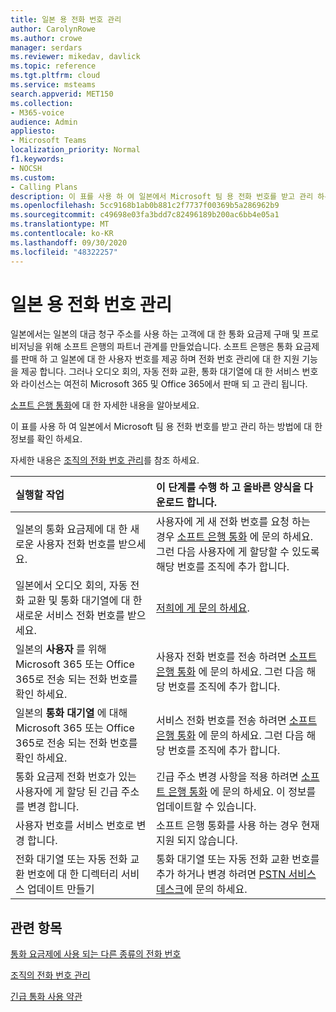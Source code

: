 ```yaml
---
title: 일본 용 전화 번호 관리
author: CarolynRowe
ms.author: crowe
manager: serdars
ms.reviewer: mikedav, davlick
ms.topic: reference
ms.tgt.pltfrm: cloud
ms.service: msteams
search.appverid: MET150
ms.collection:
- M365-voice
audience: Admin
appliesto:
- Microsoft Teams
localization_priority: Normal
f1.keywords:
- NOCSH
ms.custom:
- Calling Plans
description: 이 표를 사용 하 여 일본에서 Microsoft 팀 용 전화 번호를 받고 관리 하는 방법에 대 한 정보를 확인 하세요.
ms.openlocfilehash: 5cc9168b1ab0b881c2f7737f00369b5a286962b9
ms.sourcegitcommit: c49698e03fa3bdd7c82496189b200ac6bb4e05a1
ms.translationtype: MT
ms.contentlocale: ko-KR
ms.lasthandoff: 09/30/2020
ms.locfileid: "48322257"
---
```

# <a name="phone-number-management-for-japan"></a>일본 용 전화 번호 관리

일본에서는 일본의 대금 청구 주소를 사용 하는 고객에 대 한 통화 요금제 구매 및 프로비저닝을 위해 소프트 은행의 파트너 관계를 만들었습니다. 소프트 은행은 통화 요금제를 판매 하 고 일본에 대 한 사용자 번호를 제공 하며 전화 번호 관리에 대 한 지원 기능을 제공 합니다. 그러나 오디오 회의, 자동 전화 교환, 통화 대기열에 대 한 서비스 번호와 라이선스는 여전히 Microsoft 365 및 Office 365에서 판매 되 고 관리 됩니다.

[소프트 은행 통화](https://aka.ms/SoftBankVoicePlan)에 대 한 자세한 내용을 알아보세요.

이 표를 사용 하 여 일본에서 Microsoft 팀 용 전화 번호를 받고 관리 하는 방법에 대 한 정보를 확인 하세요.

자세한 내용은  [조직의 전화 번호 관리](manage-phone-numbers-for-your-organization.md)를 참조 하세요.
  
|**실행할 작업**|**이 단계를 수행 하 고 올바른 양식을 다운로드 합니다.**|
|:-----|:-----|
|일본의 통화 요금제에 대 한 새로운 사용자 전화 번호를 받으세요.|사용자에 게 새 전화 번호를 요청 하는 경우 [소프트 은행 통화](https://aka.ms/SoftBankVoicePlan) 에 문의 하세요. 그런 다음 사용자에 게 할당할 수 있도록 해당 번호를 조직에 추가 합니다. <br/>
|일본에서 오디오 회의, 자동 전화 교환 및 통화 대기열에 대 한 새로운 서비스 전화 번호를 받으세요.|[저희에 게 문의 하세요](mailto:ptnapac@microsoft.com).|
|일본의 **사용자** 를 위해 Microsoft 365 또는 Office 365로 전송 되는 전화 번호를 확인 하세요.|사용자 전화 번호를 전송 하려면 [소프트 은행 통화](https://aka.ms/SoftBankVoicePlan) 에 문의 하세요. 그런 다음 해당 번호를 조직에 추가 합니다.  <br/> |
|일본의 **통화 대기열** 에 대해 Microsoft 365 또는 Office 365로 전송 되는 전화 번호를 확인 하세요.|서비스 전화 번호를 전송 하려면 [소프트 은행 통화](https://aka.ms/SoftBankVoicePlan) 에 문의 하세요. 그런 다음 해당 번호를 조직에 추가 합니다.|
|통화 요금제 전화 번호가 있는 사용자에 게 할당 된 긴급 주소를 변경 합니다.|긴급 주소 변경 사항을 적용 하려면 [소프트 은행 통화](https://aka.ms/SoftBankVoicePlan) 에 문의 하세요. 이 정보를 업데이트할 수 있습니다.|
|사용자 번호를 서비스 번호로 변경 합니다. |소프트 은행 통화를 사용 하는 경우 현재 지원 되지 않습니다.|
|전화 대기열 또는 자동 전화 교환 번호에 대 한 디렉터리 서비스 업데이트 만들기|통화 대기열 또는 자동 전화 교환 번호를 추가 하거나 변경 하려면 [PSTN 서비스 데스크](contact-pstn-service-desk.md)에 문의 하세요. |

## <a name="related-topics"></a>관련 항목

[통화 요금제에 사용 되는 다른 종류의 전화 번호](../different-kinds-of-phone-numbers-used-for-calling-plans.md)

[조직의 전화 번호 관리](manage-phone-numbers-for-your-organization.md)

[긴급 통화 사용 약관](../emergency-calling-terms-and-conditions.md)
